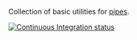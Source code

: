 Collection of basic utilities for [pipes].

[![Continuous Integration status][status-png]][status]

 [pipes]: https://github.com/pcapriotti/pipes-core?branch=master
 [status-png]: https://secure.travis-ci.org/pcapriotti/pipes-extra.png?branch=master
 [status]: http://travis-ci.org/pcapriotti/pipes-extra

